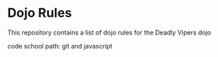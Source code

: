 Dojo Rules
==========

This repository contains a list of dojo rules for the Deadly Vipers dojo

code school path: git and javascript

